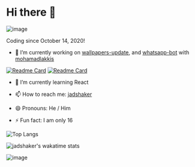 # Hi there 👋

![image](https://github-readme-stats.vercel.app/api?username=jadshaker&count_private=true&show_icons=true&hide=stars)

Coding since October 14, 2020!

- 🔭 I’m currently working on [wallpapers-update](https://github.com/jadshaker/wallpapers-update), and [whatsapp-bot](https://github.com/mohamadlakkis/whatsapp-bot) with [mohamadlakkis](https://github.com/mohamadlakkis)

[![Readme Card](https://github-readme-stats.vercel.app/api/pin/?username=jadshaker&repo=wallpapers-update)](https://jadshaker.github.io/web-element-creator)
[![Readme Card](https://github-readme-stats.vercel.app/api/pin/?username=mohamadlakkis&repo=whatsapp-bot)](https://github.com/mohamadlakkis/whatsapp-bot)

- 🌱 I’m currently learning React

<!-- - 👯 I’m looking to collaborate on ... -->

<!-- - 🤔 I’m looking for help with ... -->

<!-- - 💬 Ask me about ... -->

- 📫 How to reach me: [jadshaker](https://instagram.com/jadshaker)

- 😄 Pronouns: He / Him

- ⚡ Fun fact: I am only 16

![Top Langs](https://github-readme-stats.vercel.app/api/top-langs/?username=anuraghazra&layout=compact)

![jadshaker's wakatime stats](https://github-readme-stats.vercel.app/api/wakatime?username=jadshaker&layout=compact)

![image](https://media.giphy.com/media/RbDKaczqWovIugyJmW/giphy.gif)
